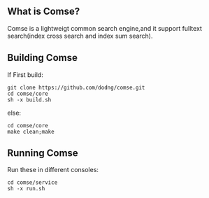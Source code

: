 ## What is Comse?

Comse is a lightweigt common search engine,and it support fulltext search(index cross search and index sum search).

## Building Comse

If First build:

```
git clone https://github.com/dodng/comse.git
cd comse/core
sh -x build.sh
```

else:

```
cd comse/core
make clean;make
```

## Running Comse
Run these in different consoles:

```
cd comse/service
sh -x run.sh
```
